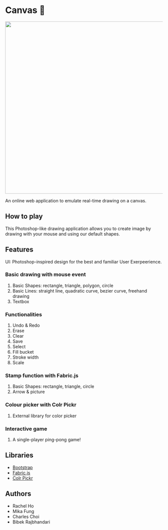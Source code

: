 # Canvas 🎨

<p align="center">
<img src="https://media.giphy.com/media/wclQAS9AIUUW6W5bcl/giphy.gif" width="550"/>
</p>

An online web application to emulate real-time drawing on a canvas.

## How to play

This Photoshop-like drawing application allows you to create image by drawing with your mouse and using our default shapes.

## Features

UI: Photoshop-inspired design for the best and familiar User Exerpeerience.

### Basic drawing with mouse event

1. Basic Shapes: rectangle, triangle, polygon, circle
2. Basic Lines: straight line, quadratic curve, bezier curve, freehand drawing
3. Textbox

### Functionalities

1. Undo & Redo
2. Erase
3. Clear
4. Save
5. Select
6. Fill bucket
7. Stroke width
8. Scale

### Stamp function with Fabric.js

1. Basic Shapes: rectangle, triangle, circle
2. Arrow & picture

### Colour picker with Colr Pickr

1. External library for color picker

### Interactive game

1. A single-player ping-pong game!

## Libraries

- [Bootstrap](https://getbootstrap.com/docs/4.4/getting-started/introduction/)
- [Fabric.js](http://fabricjs.com/)
- [Colr Pickr](https://github.com/R-TEK/colr_pickr)

## Authors

- Rachel Ho
- Mika Fung
- Charles Choi
- Bibek Rajbhandari
